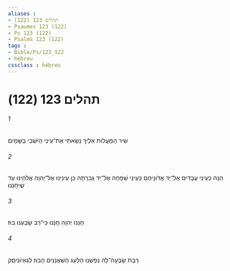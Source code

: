 ```yaml
---
aliases : 
- תהלים 123 (122)
- Psaumes 123 (122)
- Ps 123 (122)
- Psalms 123 (122)
tags : 
- Bible/Ps/123_122
- hébreu
cssclass : hébreu
---
```


# תהלים 123 (122)

###### 1
שִׁיר הַמַּעֲלֹות אֵלֶיךָ נָשָׂאתִי אֶת־עֵינַי הַיֹּשְׁבִי בַּשָּׁמָיִם׃
###### 2
הִנֵּה כְעֵינֵי עֲבָדִים אֶל־יַד אֲדֹונֵיהֶם כְּעֵינֵי שִׁפְחָה אֶל־יַד גְּבִרְתָּהּ כֵּן עֵינֵינוּ אֶל־יְהוָה אֱלֹהֵינוּ עַד שֶׁיְּחָנֵּנוּ׃
###### 3
חָנֵּנוּ יְהוָה חָנֵּנוּ כִּי־רַב שָׂבַעְנוּ בוּז׃
###### 4
רַבַּת שָׂבְעָה־לָּהּ נַפְשֵׁנוּ הַלַּעַג הַשַּׁאֲנַנִּים הַבּוּז לִגְאֵיֹונִים׃ק
